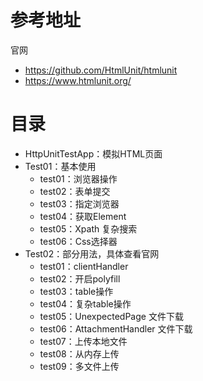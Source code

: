 # 参考地址
官网
- https://github.com/HtmlUnit/htmlunit
- https://www.htmlunit.org/

# 目录
- HttpUnitTestApp：模拟HTML页面
- Test01：基本使用
    - test01：浏览器操作
    - test02：表单提交
    - test03：指定浏览器
    - test04：获取Element
    - test05：Xpath 复杂搜索
    - test06：Css选择器
- Test02：部分用法，具体查看官网
    - test01：clientHandler
    - test02：开启polyfill
    - test03：table操作
    - test04：复杂table操作
    - test05：UnexpectedPage 文件下载
    - test06：AttachmentHandler 文件下载
    - test07：上传本地文件
    - test08：从内存上传
    - test09：多文件上传
